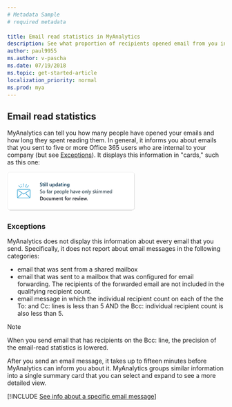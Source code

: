```yaml
---
# Metadata Sample
# required metadata

title: Email read statistics in MyAnalytics
description: See what proportion of recipients opened email from you in MyAnalytics.
author: paul9955
ms.author: v-pascha
ms.date: 07/19/2018
ms.topic: get-started-article
localization_priority: normal 
ms.prod: mya
---
```


## Email read statistics 

MyAnalytics can tell you how many people have opened your emails and how long they spent reading them. In general, it informs you about emails that you sent to five or more Office 365 users who are internal to your company (but see [Exceptions](#exceptions)). It displays this information in "cards," such as this one:

<img src="../../../Images/Still-updating.png" alt="Still updating">

### Exceptions
MyAnalytics does not display this information about every email that you send. Specifically, it does not report about email messages in the following categories: 
 * email that was sent from a shared mailbox
 * email that was sent to a mailbox that was configured for email forwarding. The recipients of the forwarded email are not included in the qualifying recipient count.
 * email message in which the individual recipient count on each of the the To: and Cc: lines is less than 5 AND the Bcc: individual recipient count is also less than 5.

> [!Note] 
> When you send email that has recipients on the Bcc: line, the precision of the email-read statistics is lowered.  

After you send an email message, it takes up to fifteen minutes before MyAnalytics can inform you about it. MyAnalytics groups similar information into a single summary card that you can select and expand to see a more detailed view.

[!INCLUDE [See info about a specific email message](../../Includes/to-see-info-about-email-message.md)]
